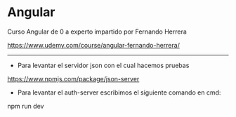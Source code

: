 # Angular
Curso Angular de 0 a experto impartido por Fernando Herrera

https://www.udemy.com/course/angular-fernando-herrera/

-----------------------------------------------------------

- Para levantar el servidor json con el cual hacemos pruebas
 
https://www.npmjs.com/package/json-server

- Para levantar el auth-server escribimos el siguiente comando en cmd:

npm run dev
